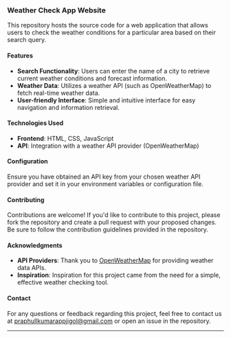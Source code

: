 
### Weather Check App Website

This repository hosts the source code for a web application that allows users to check the weather conditions for a particular area based on their search query.

#### Features

- **Search Functionality**: Users can enter the name of a city to retrieve current weather conditions and forecast information.
- **Weather Data**: Utilizes a weather API (such as OpenWeatherMap) to fetch real-time weather data.
- **User-friendly Interface**: Simple and intuitive interface for easy navigation and information retrieval.

#### Technologies Used

- **Frontend**: HTML, CSS, JavaScript 
- **API**: Integration with a weather API provider (OpenWeatherMap)

#### Configuration

Ensure you have obtained an API key from your chosen weather API provider and set it in your environment variables or configuration file.

#### Contributing

Contributions are welcome! If you'd like to contribute to this project, please fork the repository and create a pull request with your proposed changes. Be sure to follow the contribution guidelines provided in the repository.


#### Acknowledgments

- **API Providers**: Thank you to [OpenWeatherMap](https://openweathermap.org/) for providing weather data APIs.
- **Inspiration**: Inspiration for this project came from the need for a simple, effective weather checking tool.

#### Contact

For any questions or feedback regarding this project, feel free to contact us at praphullkumarappjigol@gmail.com or open an issue in the repository.

---
